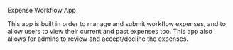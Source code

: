 Expense Workflow App

This app is built in order to manage and submit workflow expenses, and to allow users to view their current and past expenses too. This app also allows for admins to review and accept/decline the expenses.